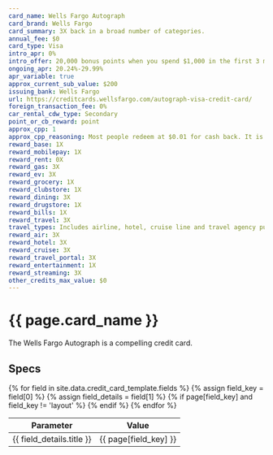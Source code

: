```yaml
---
card_name: Wells Fargo Autograph
card_brand: Wells Fargo
card_summary: 3X back in a broad number of categories.
annual_fee: $0
card_type: Visa
intro_apr: 0%
intro_offer: 20,000 bonus points when you spend $1,000 in the first 3 months. 0% APR for 12 months on purchases.
ongoing_apr: 20.24%-29.99%
apr_variable: true
approx_current_sub_value: $200
issuing_bank: Wells Fargo
url: https://creditcards.wellsfargo.com/autograph-visa-credit-card/
foreign_transaction_fee: 0%
car_rental_cdw_type: Secondary
point_or_cb_reward: point
approx_cpp: 1
approx_cpp_reasoning: Most people redeem at $0.01 for cash back. It is possible to get higher values with transfer partner combinations, or less.
reward_base: 1X
reward_mobilepay: 1X
reward_rent: 0X
reward_gas: 3X
reward_ev: 3X
reward_grocery: 1X
reward_clubstore: 1X
reward_dining: 3X
reward_drugstore: 1X
reward_bills: 1X
reward_travel: 3X
travel_types: Includes airline, hotel, cruise line and travel agency purchases
reward_air: 3X
reward_hotel: 3X
reward_cruise: 3X
reward_travel_portal: 3X
reward_entertainment: 1X
reward_streaming: 3X
other_credits_max_value: $0
---
```


<h1>{{ page.card_name }}</h1>

The Wells Fargo Autograph is a compelling credit card.

## Specs

<table>
  <thead>
    <tr>
      <th>Parameter</th>
      <th>Value</th>
    </tr>
  </thead>
  <tbody>
    {% for field in site.data.credit_card_template.fields %}
    {% assign field_key = field[0] %}
    {% assign field_details = field[1] %}
    {% if page[field_key] and field_key != 'layout' %}
    <tr>
      <td>{{ field_details.title }}</td>
      <td>{{ page[field_key] }}</td>
    </tr>
    {% endif %}
    {% endfor %}
  </tbody>
</table>
